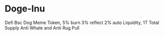 # Doge-Inu
Defi Bsc Dog Meme Token, 5% burn 3% reflect 2% auto Liquidity, 1T Total Supply
Anti Whale and Anti Rug Pull
